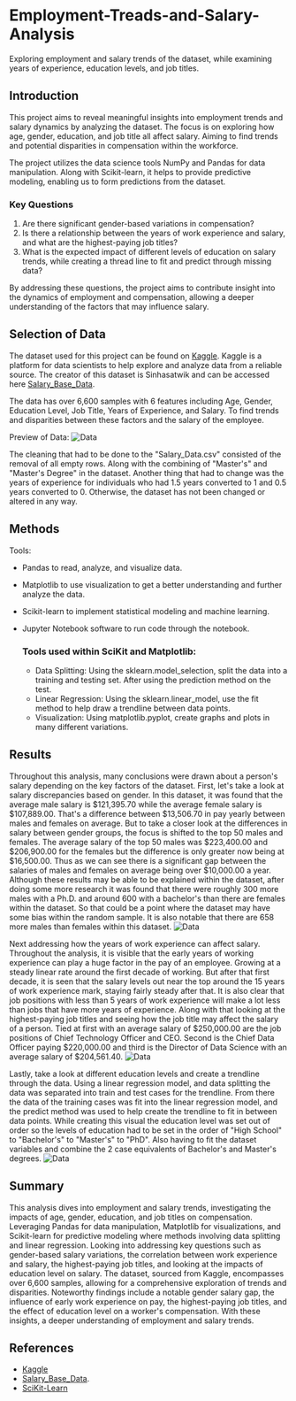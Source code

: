 # Employment-Treads-and-Salary-Analysis
Exploring employment and salary trends of the dataset, while examining years of experience, education levels, and job titles.

## Introduction

This project aims to reveal meaningful insights into employment trends and salary dynamics by analyzing the dataset. The focus is on exploring how age, gender, education, and job title all affect salary. Aiming to find trends and potential disparities in compensation within the workforce.

The project utilizes the data science tools NumPy and Pandas for data manipulation. Along with Scikit-learn, it helps to provide predictive modeling, enabling us to form predictions from the dataset.

### Key Questions

1. Are there significant gender-based variations in compensation?
2. Is there a relationship between the years of work experience and salary, and what are the highest-paying job titles?
3. What is the expected impact of different levels of education on salary trends, while creating a thread line to fit and predict through missing data?

By addressing these questions, the project aims to contribute insight into the dynamics of employment and compensation, allowing a deeper understanding of the factors that may influence salary.

## Selection of Data

The dataset used for this project can be found on [Kaggle](https://www.kaggle.com/datasets). Kaggle is a platform for data scientists to help explore and analyze data from a reliable source. The creator of this dataset is Sinhasatwik and can be accessed here [Salary_Base_Data](https://www.kaggle.com/datasets/sinhasatwik/salary-base-data). 

The data has over 6,600 samples with 6 features including Age, Gender, Education Level, Job Title, Years of Experience, and Salary. To find trends and disparities between these factors and the salary of the employee. 

Preview of Data:
![Data](https://github.com/patela23ATWIT/Employment-Treads-and-Salary-Analysis/assets/90491468/c15a60a1-1a8d-4c48-82e7-2ef81d6b5b36)

The cleaning that had to be done to the "Salary_Data.csv" consisted of the removal of all empty rows. Along with the combining of "Master's" and "Master's Degree" in the dataset. Another thing that had to change was the years of experience for individuals who had 1.5 years converted to 1 and 0.5 years converted to 0. Otherwise, the dataset has not been changed or altered in any way. 

## Methods

Tools:
* Pandas to read, analyze, and visualize data.
* Matplotlib to use visualization to get a better understanding and further analyze the data.
* Scikit-learn to implement statistical modeling and machine learning.
* Jupyter Notebook software to run code through the notebook.

  ### Tools used within SciKit and Matplotlib:
  * Data Splitting: Using the sklearn.model_selection, split the data into a training and testing set. After using the prediction method on the test.
  * Linear Regression: Using the sklearn.linear_model, use the fit method to help draw a trendline between data points.
  * Visualization: Using matplotlib.pyplot, create graphs and plots in many different variations.

 ## Results
 
Throughout this analysis, many conclusions were drawn about a person's salary depending on the key factors of the dataset. First, let's take a look at salary discrepancies based on gender. In this dataset, it was found that the average male salary is $121,395.70 while the average female salary is $107,889.00. That's a difference between $13,506.70 in pay yearly between males and females on average. But to take a closer look at the differences in salary between gender groups, the focus is shifted to the top 50 males and females. The average salary of the top 50 males was $223,400.00 and $206,900.00 for the females but the difference is only greater now being at $16,500.00. Thus as we can see there is a significant gap between the salaries of males and females on average being over $10,000.00 a year. Although these results may be able to be explained within the dataset, after doing some more research it was found that there were roughly 300 more males with a Ph.D. and around 600 with a bachelor's than there are females within the dataset. So that could be a point where the dataset may have some bias within the random sample. It is also notable that there are 658 more males than females within this dataset. 
![Data](https://github.com/patela23ATWIT/Employment-Treads-and-Salary-Analysis/assets/90491468/1568f33b-9e4a-4d67-85c2-8a8257f74113)

Next addressing how the years of work experience can affect salary. Throughout the analysis, it is visible that the early years of working experience can play a huge factor in the pay of an employee. Growing at a steady linear rate around the first decade of working. But after that first decade, it is seen that the salary levels out near the top around the 15 years of work experience mark, staying fairly steady after that. It is also clear that job positions with less than 5 years of work experience will make a lot less than jobs that have more years of experience. Along with that looking at the highest-paying job titles and seeing how the job title may affect the salary of a person. Tied at first with an average salary of $250,000.00 are the job positions of Chief Technology Officer and CEO. Second is the Chief Data Officer paying $220,000.00 and third is the Director of Data Science with an average salary of $204,561.40. 
![Data](https://github.com/patela23ATWIT/Employment-Treads-and-Salary-Analysis/assets/90491468/dc8cd656-8056-48b5-b034-f7a99e6b9251)

Lastly, take a look at different education levels and create a trendline through the data. Using a linear regression model, and data splitting the data was separated into train and test cases for the trendline. From there the data of the training cases was fit into the linear regression model, and the predict method was used to help create the trendline to fit in between data points. While creating this visual the education level was set out of order so the levels of education had to be set in the order of "High School" to "Bachelor's" to "Master's" to "PhD". Also having to fit the dataset variables and combine the 2 case equivalents of Bachelor's and Master's degrees. 
![Data](https://github.com/patela23ATWIT/Employment-Treads-and-Salary-Analysis/assets/90491468/280ee8a8-13c1-4ad9-aef4-2267191245f8)

## Summary
This analysis dives into employment and salary trends, investigating the impacts of age, gender, education, and job titles on compensation. Leveraging Pandas for data manipulation, Matplotlib for visualizations, and Scikit-learn for predictive modeling where methods involving data splitting and linear regression. Looking into addressing key questions such as gender-based salary variations, the correlation between work experience and salary, the highest-paying job titles, and looking at the impacts of education level on salary. The dataset, sourced from Kaggle, encompasses over 6,600 samples, allowing for a comprehensive exploration of trends and disparities. Noteworthy findings include a notable gender salary gap, the influence of early work experience on pay, the highest-paying job titles, and the effect of education level on a worker's compensation. With these insights, a deeper understanding of employment and salary trends.

## References

* [Kaggle](https://www.kaggle.com/datasets)
* [Salary_Base_Data](https://www.kaggle.com/datasets/sinhasatwik/salary-base-data).
* [SciKit-Learn](https://scikit-learn.org/stable/modules/classes.html#module-sklearn.model_selection)
